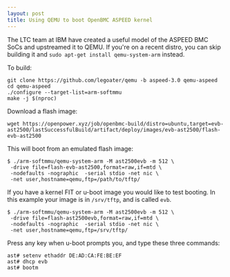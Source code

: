 ```yaml
---
layout: post
title: Using QEMU to boot OpenBMC ASPEED kernel 
---
```


The LTC team at IBM have created a useful model of the ASPEED BMC SoCs and
upstreamed it to QEMU. If you're on a recent distro, you can skip building it
and `sudo apt-get install qemu-system-arm` instead.

To build:
```
git clone https://github.com/legoater/qemu -b aspeed-3.0 qemu-aspeed
cd qemu-aspeed
./configure --target-list=arm-softmmu
make -j $(nproc)
```

Download a flash image:
```
wget https://openpower.xyz/job/openbmc-build/distro=ubuntu,target=evb-ast2500/lastSuccessfulBuild/artifact/deploy/images/evb-ast2500/flash-evb-ast2500
```

This will boot from an emulated flash image:
```
$ ./arm-softmmu/qemu-system-arm -M ast2500evb -m 512 \
 -drive file=flash-evb-ast2500,format=raw,if=mtd \
 -nodefaults -nographic  -serial stdio -net nic \
 -net user,hostname=qemu,ftp=/path/to/tftp/
```

If you have a kernel FIT or u-boot image you would like to test booting. In
this example your image is in `/srv/tftp`, and is called `evb`.
```
$ ./arm-softmmu/qemu-system-arm -M ast2500evb -m 512 \
 -drive file=flash-ast2500evb,format=raw,if=mtd \
 -nodefaults -nographic  -serial stdio -net nic \
 -net user,hostname=qemu,ftp=/srv/tftp/
```

Press any key when u-boot prompts you, and type these three commands:
```
ast# setenv ethaddr DE:AD:CA:FE:BE:EF
ast# dhcp evb
ast# bootm
```
